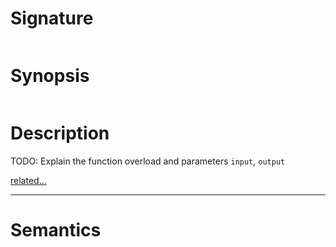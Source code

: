 # Signature
```vikid-signature
```

# Synopsis
```vikid-synopsis
```

# Description
TODO: Explain the function overload and parameters `input`, `output`

[related...](https://en.wikipedia.org/wiki/Multiplicative_inverse)

----
# Semantics